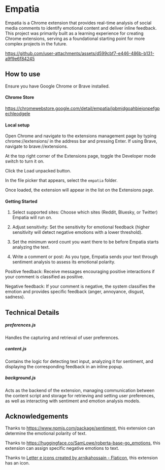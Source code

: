 # Empatia

Empatia is a Chrome extension that provides real-time analysis of social media comments to identify emotional content and deliver inline feedback. This project was primarily built as a learning experience for creating Chrome extensions, serving as a foundational starting point for more complex projects in the future.

https://github.com/user-attachments/assets/d599cbf7-e446-486b-b131-a9f9e6f84245

## How to use

Ensure you have Google Chrome or Brave installed.

#### Chrome Store

https://chromewebstore.google.com/detail/empatia/jpbmjdgoahbiejonpefgpechleodgele

#### Local setup

Open Chrome and navigate to the extensions management page by typing chrome://extensions/ in the address bar and pressing Enter. If using Brave, navigate to brave://extensions. 

At the top right corner of the Extensions page, toggle the Developer mode switch to turn it on.

Click the Load unpacked button.

In the file picker that appears, select the `empatia` folder. 

Once loaded, the extension will appear in the list on the Extensions page.

#### Getting Started

1. Select supported sites: Choose which sites (Reddit, Bluesky, or Twitter) Empatia will run on.

2. Adjust sensitivity: Set the sensitivity for emotional feedback (higher sensitivity will detect negative emotions with a lower threshold).

3. Set the minimum word count you want there to be before Empatia starts analyzing the text. 

3. Write a comment or post: As you type, Empatia sends your text through sentiment analysis to assess its emotional polarity.

Positive feedback: Receive messages encouraging positive interactions if your comment is classified as positive.

Negative feedback: If your comment is negative, the system classifies the emotion and provides specific feedback (anger, annoyance, disgust, sadness).

## Technical Details

##### preferences.js

Handles the capturing and retrieval of user preferences.  

##### content.js

Contains the logic for detecting text input, analyzing it for sentiment, and displaying the corresponding feedback in an inline popup.

##### background.js

Acts as the backend of the extension, managing communication between the content script and storage for retrieving and setting user preferences, as well as interacting with sentiment and emotion analysis models.

## Acknowledgements

Thanks to https://www.npmjs.com/package/sentiment, this extension can determine the emotional polarity of text.

Thanks to https://huggingface.co/SamLowe/roberta-base-go_emotions, this extension  can assign specific negative emotions to text.

Thanks to <a href="https://www.flaticon.com/free-icons/letter-e" title="letter e icons">Letter e icons created by arnikahossain - Flaticon</a>, this extension has an icon. 



